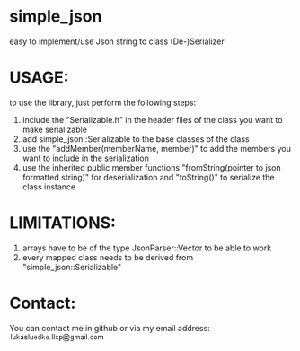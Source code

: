 # simple_json
easy to implement/use Json string to class (De-)Serializer

# USAGE:
to use the library, just perform the following steps:
1. include the "Serializable.h" in the header files of the class you want to make serializable
2. add simple_json::Serializable to the base classes of the class
3. use the "addMember(memberName, member)" to add the members you want to include in the serialization
4. use the inherited public member functions "fromString(pointer to json formatted string)" for deserialization and "toString()" to serialize the class instance

# LIMITATIONS:
1. arrays have to be of the type JsonParser::Vector<Type> to be able to work
2. every mapped class needs to be derived from "simple_json::Serializable"

# Contact:
You can contact me in github or via my email address: ![alt text](https://github.com/llxp/simple_json/blob/master/email.png?raw=true)